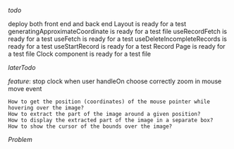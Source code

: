_todo_

deploy both front end and back end
Layout is ready for a test
generatingApproximateCoordinate is ready for a test file
useRecordFetch is ready for a test
useFetch is ready for a test
useDeleteIncompleteRecords is ready for a test
useStartRecord is ready for a test
Record Page is ready for a test file
Clock component is ready for a test file

<!-- implementing count up clock component from front end -->

_laterTodo_

_feature_:
stop clock when user handleOn choose correctly
zoom in mouse move event

    How to get the position (coordinates) of the mouse pointer while hovering over the image?
    How to extract the part of the image around a given position?
    How to display the extracted part of the image in a separate box?
    How to show the cursor of the bounds over the image?

_Problem_

